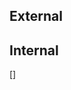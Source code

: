 ## External

[Nervos Network]: nervos.org
[Nervos CKB]: https://github.com/nervosnetwork/ckb


## Internal

[Getting Started]:/docs/about/getting_started/

[]